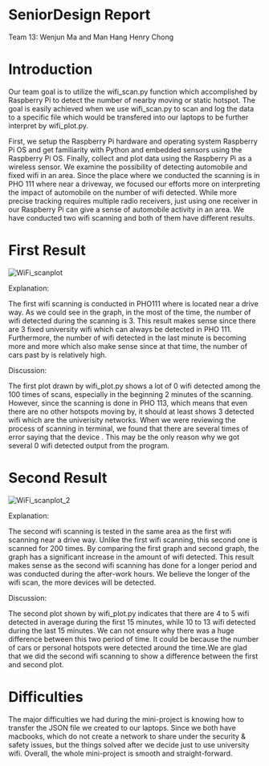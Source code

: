 
# SeniorDesign Report
Team 13: Wenjun Ma and Man Hang Henry Chong

# Introduction
 Our team goal is to utilize the wifi_scan.py function which accomplished by Raspberry Pi to detect the number of nearby moving or static hotspot.
 The goal is easily achieved when we use wifi_scan.py to scan and log the data to a specific file which would be transfered into our laptops to be further interpret by wifi_plot.py. 
 
First, we setup the Raspberry Pi hardware and operating system Raspberry Pi OS and get familiarity with Python and embedded sensors using the Raspberry Pi OS. Finally, collect and plot data using the Raspberry Pi as a wireless sensor. We examine the possibility of detecting automobile and fixed wifi in an area. Since the place where we conducted the scanning is in PHO 111 where near a driveway, we focused our efforts more on interpreting the impact of automobile on the number of wifi detected. While more precise tracking requires multiple radio receivers, just using one receiver in our Raspberry Pi can give a sense of automobile activity in an area. We have conducted two wifi scanning and both of them have different results.

# First Result
![WiFi_scanplot](https://user-images.githubusercontent.com/90300850/133684543-3403f49a-d87a-4e7d-8dc3-6a76167ca396.png)

 Explanation:
 
 The first wifi scanning is conducted in PHO111 where is located near a drive way. As we could see in the graph, in the most of the time, the number of wifi detected during the scanning is 3. This result makes sense since there are 3 fixed university wifi which can always be detected in PHO 111. Furthermore, the number of wifi detected in the last minute is becoming more and more which also make sense since at that time, the number of cars past by is relatively high.

 Discussion:
 
 The first plot drawn by wifi_plot.py shows a lot of 0 wifi detected among the 100 times of scans, especially in the beginning 2 minutes of the scanning. However, since the scanning is done in PHO 113, which means that even there are no other hotspots moving by, it should at least shows 3 detected wifi which are the univerisity networks. When we were reviewing the process of scanning in terminal, we found that there are several times of error saying that the device . This may be the only reason why we got several  0 wifi detected output from the program.

# Second Result
![WiFi_scanplot_2](https://user-images.githubusercontent.com/90300850/133714206-c284b940-cee9-4ac5-ab3b-26cf91e3cc67.png)

Explanation:

The second wifi scanning is tested in the same area as the first wifi scanning near a drive way. Unlike the first wifi scanning, this second one is scanned for 200 times. By comparing the first graph and second graph, the graph has a significant increase in the amount of wifi detected. This result makes sense as the second wifi scanning has done for a longer period and was conducted during the after-work hours. We believe the longer of the wifi scan, the more devices will be detected.

Discussion:

The second plot shown by wifi_plot.py indicates that there are 4 to 5 wifi detected in average during the first 15 minutes, while 10 to 13 wifi detected during the last 15 minutes. We can not ensure why there was a huge difference between this two period of time. It could be because the number of cars or personal hotspots were detected around the time.We are glad that we did the second wifi scanning to show a difference between the first and second plot.

# Difficulties

The major difficulties we had during the mini-project is knowing how to transfer the JSON file we created to our laptops. Since we both have macbooks, which do not create a network to share under the security & safety issues, but the things solved after we decide just to use university wifi. Overall, the whole mini-project is smooth and straight-forward.
